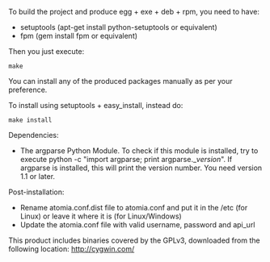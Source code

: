 To build the project and produce egg + exe + deb + rpm, you need to have:

* setuptools (apt-get install python-setuptools or equivalent)
* fpm (gem install fpm or equivalent)

Then you just execute:
```
make
```

You can install any of the produced packages manually as per your preference.

To install using setuptools + easy_install, instead do:
```
make install
```

Dependencies:

* The argparse Python Module. To check if this module is installed, try to execute python -c "import argparse; print argparse.__version_". If argparse is installed, this will print the version number. You need version 1.1 or later.

Post-installation:

* Rename atomia.conf.dist file to atomia.conf and put it in the /etc (for Linux) or leave it where it is (for Linux/Windows)
* Update the atomia.conf file with valid username, password and api_url

This product includes binaries covered by the GPLv3, downloaded from the following location:
http://cygwin.com/

